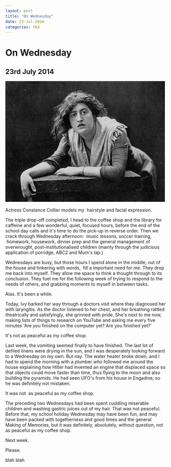 ```yaml
---
layout: post
title: "On Wednesday"
date: 23-Jul-2014
categories: tbd
---
```


# On Wednesday

## 23rd July 2014

<img class="photo-horiz" src="/images/2014/07/collier.jpg" />



Actress Constance Collier models my  hairstyle and facial expression.

<div I wrote the passage below a couple of years ago. It talks (whinges? complains? bah humbug semantics!)  about my Wednesday writing day.

<div 

<div I'm still complaing. ,   but reading over

<div 

<div 

<div I still aim for Wednesday as the day where I try to plough through my to-work-on list; although admin and errands often intrude.  A day with no small children can be vital for things like pap smears and waiting around in government offices (if only one could combine the two:  public service think tanx,   take note! )

<div 

<div Still, the useful thing about practicing the dark art of blogging is that it gives you the chance to look back at family moments that would otherwise have gone unrecorded. I read over this and I am washed with a wave of relief- oh my god, I am so lucky not to be juggling three sick children today! Here I am, tapping away  through my to-do-list and there is absolutely no vomit on my hair. (Disclosure: there may be some head lice, but that's a story for another day.)

<div 

<div Yes, sure,  the laundry is a public health hazard. Yes, I can't look at the floor of the toddlers room without despair. Yes, there is Weet-Bix on bowls in the kitchen right now that will never be entirely removed without special blasting equipment.

<div 

<div But we are all well, we are all healthy, and part of the reason that the house is in such a state is that at the end of the day, I would rather watch Masterchef and read books in the bath than spend my few hours off-duty scrubbing floors.  It's bloody hard work cooking, cleaning, chauffeuring and trying to create a loving and nurturing home life. It's hard yards.  Every once ina while - before a party, say, a couple of hard core days will bring the place up to tip-top shape, and the hour that tidy house lasts for is immensely gratifying. But to manage that every day? It's impossible for me. And Keith's business is a start-up - he works all the time he can, and he is super-dad all the rest of the time. He'd rather spend his time off giving Ivy piano lessons that sweeping dust bunnies too. There's only so much time in the day for all the things.

<div 

<div Anyway, this old Wednesday post was a reminder for me that life's good, and nobody is vomiting.

<div 

<div Hurrah!

<blockquote>

<div For a brief, glorious period, I have been setting aside Wednesdays as my writing day, with Ivy at school, Ted at pre-school and Georgie at family day-care.  It requires an intense morning wrangling all five of us out of the house for the day: washed, dressed, breakfasted and loaded with lunch and homework folders and assorted paraphernalia depending on age and continence ability. (If Keith forgets his Pull-Ups it can make for an awkward video Skype with scientists in Germany.)

<div 

The triple drop-off completed, I head to the coffee shop and the library for caffeine and a few wonderful, quiet, focused hours, before the end of the school day calls and it's time to do the pick-up in reverse order. Then we crack through Wednesday afternoon:  music lessons, soccer training,  homework, housework, dinner prep and the general management of overwrought, post-institutionalised children (mainly through the judicious application of porridge, ABC2 and Mum's lap.)



Wednesdays are busy, but those hours I spend alone in the middle; out of the house and tinkering with words,  fill a important need for me. They drop me back into myself. They allow me space to think a thought through to its conclusion. They fuel me for the following week of trying to respond to the needs of others, and grabbing moments to myself in between tasks.



Alas. It's been a while.



Today, Ivy barked her way through a doctors visit where they diagnosed her with laryngitis. As the doctor listened to her chest, and her breathing rattled theatrically and satisfyingly, she grinned with pride. She's next to me now, making lists of things to research on YouTube and asking me every five minutes 'Are you finished on the computer yet? Are you finished yet?'



It's not as peaceful as my coffee shop.



Last week, the vomiting seemed finally to have finished. The last lot of defiled linens were drying in the sun, and I was desperately looking forward to a Wednesday on my own. But nay. The water heater broke down, and I had to spend the morning with a plumber who followed me around the house explaining how Hitler had invented an engine that displaced space so that objects could move faster than time, thus flying to the moon and also building the pyramids. He had seen UFO's from his house in Engadine, so he was definitely not mistaken.



It was not  as peaceful as my coffee shop.



The preceding two Wednesdays had been spent cuddling miserable children and washing gastric juices out of my hair. That was not peaceful. Before that, my school holiday Wednesday may have been fun, and may have been packed with togetherness and good times and the general Making of Memories, but it was definitely, absolutely, without question, not as peaceful as my coffee shop.



Next week.



Please.</blockquote>



blah blah

 
